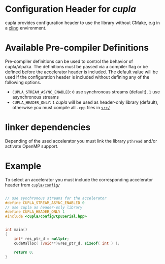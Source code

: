 Configuration Header for *cupla*
=============================

cupla provides configuration header to use the library without CMake, e.g in a [cling](https://github.com/root-project/cling) environment.


Available Pre-compiler Definitions 
=================================

Pre-compiler definitions can be used to control the behavior of cupla/alpaka.
The definitions must be passed via a compiler flag or be defined before the accelerator header is included.
The default value will be used if the configuration header is included without defining any of the following options.

- `CUPLA_STREAM_ASYNC_ENABLED`: `0` use synchronous streams (default), `1` use asynchronous streams
- `CUPLA_HEADER_ONLY`: `1` *cupla* will be used as header-only library (default), otherwise you must compile all `.cpp` files in [`src/`](https://github.com/alpaka-group/cupla/tree/master/src)


linker dependencies
===================

Depending of the used accelerator you must link the library `pthread` and/or activate OpenMP support.


Example
=======

To select an accelerator you must include the corresponding accelerator header from [`cupla/config/`](https://github.com/alpaka-group/cupla/tree/master/include/cupla/config)


```C++

// use synchronous streams for the accelerator
#define CUPLA_STREAM_ASYNC_ENABLED 0
// use cupla as header-only library
#define CUPLA_HEADER_ONLY 1
#include <cupla/config/CpuSerial.hpp>


int main()
{
    int* res_ptr_d = nullptr;
    cudaMalloc( (void**)&res_ptr_d, sizeof( int ) );

    return 0;
}
```
